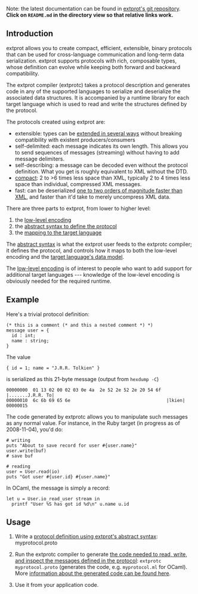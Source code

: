 
Note: the latest documentation can be found in [extprot's git
repository](http://github.com/mfp/extprot/tree/master).
**Click on `README.md` in the directory view so that relative links work.**

## Introduction

extprot allows you to create compact, efficient, extensible, binary protocols
that can be used for cross-language communication and long-term data
serialization.  extprot supports protocols with rich, composable types, whose
definition can evolve while keeping both forward and backward compatibility.

The extprot compiler (extprotc) takes a protocol description and generates
code in any of the supported languages to serialize and deserialize the
associated data structures. It is accompanied by a runtime library for each
target language which is used to read and write the structures defined by the
protocol.

The protocols created using extprot are:

* extensible: types can be [extended in several ways](doc/extensions.md)
  without breaking compatibility with existent producers/consumers
* self-delimited: each message indicates its own length. This allows you to
  send sequences of messages (streaming) without having to add message
  delimiters.
* self-describing: a message can be decoded even without the protocol
  definition. What you get is roughly equivalent to XML without the DTD.
* [compact](doc/benchmark.md): 2 to >6 times less space than XML, typically
  2 to 4 times less space than individual, compressed XML messages.
* fast: can be deserialized
  [one to two orders of magnitude faster than XML](doc/benchmark.md), and
  faster than it'd take to merely uncompress XML data.

There are three parts to extprot, from lower to higher level:

1. the [low-level encoding](doc/encoding.md)
1. the [abstract syntax to define the protocol](doc/protocol-definition.md)
1. the [mapping to the target language](doc/language-mapping.md)

The [abstract syntax](doc/protocol-definition.md) is what the extprot user
feeds to the extprotc compiler; it defines the protocol, and controls how it
maps to both the low-level encoding and the [target language's data
model](doc/language-mapping.md).

The [low-level encoding](doc/encoding.md) is of interest to people who want to
add support for additional target languages --- knowledge of the low-level
encoding is obviously needed for the required runtime.

## Example

Here's a trivial protocol definition:

    (* this is a comment (* and this a nested comment *) *)
    message user = {
      id : int;
      name : string;
    }

The value

    { id = 1; name = "J.R.R. Tolkien" }

is serialized as this 21-byte message (output from `hexdump -C`)

    00000000  01 13 02 00 02 03 0e 4a  2e 52 2e 52 2e 20 54 6f  |.......J.R.R. To|
    00000010  6c 6b 69 65 6e                                    |lkien|
    00000015

The code generated by extprotc allows you to manipulate such messages as any
normal value. For instance, in the Ruby target (in progress as of 2008-11-04),
you'd do:

    # writing
    puts "About to save record for user #{user.name}"
    user.write(buf)
    # save buf

    # reading
    user = User.read(io)
    puts "Got user #{user.id} #{user.name}"

In OCaml, the message is simply a record:

    let u = User.io_read_user stream in
      printf "User %S has got id %d\n" u.name u.id

## Usage

1. Write a
   [protocol definition using extprot's abstract
   syntax](doc/protocol-definition.md): myprotocol.proto

1. Run the extprotc compiler to generate [the code needed to read, write, and
   inspect the messages defined in the protocol](doc/language-mapping.md):
   `extprotc myprotocol.proto` (generates the code, e.g. `myprotocol.ml` for
   OCaml).  More [information about the generated code can be found
   here](doc/language-mapping.md).

1. Use it from your application code.
